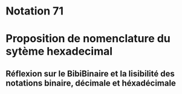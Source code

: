 # Notation 71
# Proposition de nomenclature du sytème hexadecimal 


## Réflexion sur le BibiBinaire et la lisibilité des notations binaire, décimale et héxadécimale  
